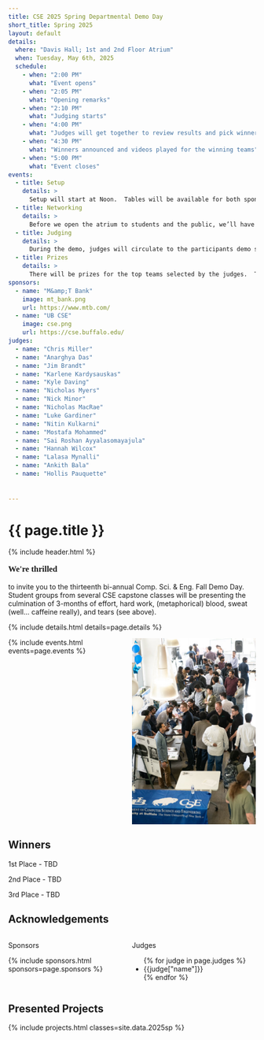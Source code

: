 ```yaml
---
title: CSE 2025 Spring Departmental Demo Day
short_title: Spring 2025
layout: default
details:
  where: "Davis Hall; 1st and 2nd Floor Atrium"
  when: Tuesday, May 6th, 2025
  schedule:
    - when: "2:00 PM" 
      what: "Event opens"
    - when: "2:05 PM" 
      what: "Opening remarks"
    - when: "2:10 PM" 
      what: "Judging starts"
    - when: "4:00 PM" 
      what: "Judges will get together to review results and pick winners"
    - when: "4:30 PM" 
      what: "Winners announced and videos played for the winning teams"
    - when: "5:00 PM" 
      what: "Event closes"
events:
  - title: Setup
    details: >
      Setup will start at Noon.  Tables will be available for both sponsors (each sponsor will get a table) and demo participants (2 to a table).  Easels will be available for participants.  If you need power, please let us know!  If you have any other special requests, please contact ahunt@buffalo.edu to let me know, and we will do our best to accomodate you.  There are two hours reserved for setup - you can come at any time during that period to get organized, but please make sure you leave yourself enough time to be ready to go by 2PM, to give you the chance to network.
  - title: Networking
    details: >
      Before we open the atrium to students and the public, we’ll have some time reserved for the participants to come and chat with the sponsors and the judges.  Pizza will be there as well (A big thank you to our sponsors!), so that the participants and sponsors can have a chance to eat before demos begin!
  - title: Judging
    details: >
      During the demo, judges will circulate to the participants demo stations, and they will be rating each project on a specific set of criteria.  Judges, expect to spend approximately five minutes with each team, in order to give you time to see them all.  You will be assigned a set of projects to view specifically, but you can feel free to talk to more teams as time permits!  Teams, keep this in mind and keep your presentations crisp and to the point!
  - title: Prizes
    details: >
      There will be prizes for the top teams selected by the judges.  They will be announced in the atrium, and there will be a quick photo op for each winner.  Good luck to everyone, and I can’t wait to see you all there!
sponsors:
  - name: "M&amp;T Bank"
    image: mt_bank.png
    url: https://www.mtb.com/
  - name: "UB CSE"
    image: cse.png
    url: https://cse.buffalo.edu/
judges:
  - name: "Chris Miller"
  - name: "Anarghya Das"
  - name: "Jim Brandt"
  - name: "Karlene Kardysauskas"
  - name: "Kyle Daving"
  - name: "Nicholas Myers"
  - name: "Nick Minor" 
  - name: "Nicholas MacRae"
  - name: "Luke Gardiner"
  - name: "Nitin Kulkarni"
  - name: "Mostafa Mohammed"
  - name: "Sai Roshan Ayyalasomayajula"
  - name: "Hannah Wilcox"
  - name: "Lalasa Mynalli"
  - name: "Ankith Bala"
  - name: "Hollis Pauquette"
  

---
```



# {{ page.title }}
{% include header.html %}

<div class="intro"><p style="font-family:'roboto slab';font-weight:600;font-size:larger">We're thrilled</p> <p> to invite you to the thirteenth bi-annual Comp. Sci. &amp; Eng. Fall Demo Day. Student groups from several CSE capstone classes will be presenting the culmination of 3-months of effort, hard work, (metaphorical) blood, sweat (well... caffeine really), and tears (see above).</p></div>

{% include details.html details=page.details %}

<div style="display:inline-flex;width:100%">
  <div style="width:50%">
    {% include events.html events=page.events %}
  </div>
  <div style="width:50%;display:flex;flex-direction:column;justify-content:center;">
    <img src="/assets/images/demoday1.jpg" width="100%">
   
    
  </div>
</div>

<div class="contentblock">
<h2>Winners</h2>
<p>1st Place - TBD</p>
<p>2nd Place - TBD</p>
<p>3rd Place - TBD</p>

</div>

<div class="contentblock">
<h2>Acknowledgements</h2>
</div>

<div style="display:flex">
<div style="width:50%">
<p class="subhead">Sponsors</p>
{% include sponsors.html sponsors=page.sponsors %}
</div>
<div style="width:50%">
<p class="subhead">Judges</p>
<ul>
{% for judge in page.judges %}
  <li>{{judge["name"]}}</li>
{% endfor %}
</ul>
</div>
</div>

<div class="contentblock">
<h2>Presented Projects</h2>
</div>


{% include projects.html classes=site.data.2025sp  %}
